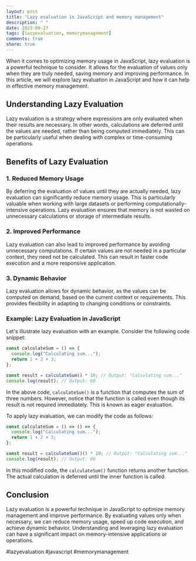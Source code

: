 ```yaml
---
layout: post
title: "Lazy evaluation in JavaScript and memory management"
description: " "
date: 2023-09-27
tags: [lazyevaluation, memorymanagement]
comments: true
share: true
---
```


When it comes to optimizing memory usage in JavaScript, lazy evaluation is a powerful technique to consider. It allows for the evaluation of values only when they are truly needed, saving memory and improving performance. In this article, we will explore lazy evaluation in JavaScript and how it can help in effective memory management.

## Understanding Lazy Evaluation

Lazy evaluation is a strategy where expressions are only evaluated when their results are necessary. In other words, calculations are deferred until the values are needed, rather than being computed immediately. This can be particularly useful when dealing with complex or time-consuming operations.

## Benefits of Lazy Evaluation

### 1. Reduced Memory Usage

By deferring the evaluation of values until they are actually needed, lazy evaluation can significantly reduce memory usage. This is particularly valuable when working with large datasets or performing computationally-intensive operations. Lazy evaluation ensures that memory is not wasted on unnecessary calculations or storage of intermediate results.

### 2. Improved Performance

Lazy evaluation can also lead to improved performance by avoiding unnecessary computations. If certain values are not needed in a particular context, they need not be calculated. This can result in faster code execution and a more responsive application.

### 3. Dynamic Behavior

Lazy evaluation allows for dynamic behavior, as the values can be computed on demand, based on the current context or requirements. This provides flexibility in adapting to changing conditions or constraints.

### Example: Lazy Evaluation in JavaScript

Let's illustrate lazy evaluation with an example. Consider the following code snippet:

```javascript
const calculateSum = () => {
  console.log("Calculating sum...");
  return 1 + 2 + 3;
};

const result = calculateSum() * 10; // Output: "Calculating sum..."
console.log(result); // Output: 60
```

In the above code, `calculateSum()` is a function that computes the sum of three numbers. However, notice that the function is called even though its result is not required immediately. This is known as eager evaluation.

To apply lazy evaluation, we can modify the code as follows:

```javascript
const calculateSum = () => () => {
  console.log("Calculating sum...");
  return 1 + 2 + 3;
};

const result = calculateSum()() * 10; // Output: "Calculating sum..."
console.log(result); // Output: 60
```

In this modified code, the `calculateSum()` function returns another function. The actual calculation is deferred until the inner function is called.

## Conclusion

Lazy evaluation is a powerful technique in JavaScript to optimize memory management and improve performance. By evaluating values only when necessary, we can reduce memory usage, speed up code execution, and achieve dynamic behavior. Understanding and leveraging lazy evaluation can have a significant impact on memory-intensive applications or operations.

#lazyevaluation #javascript #memorymanagement